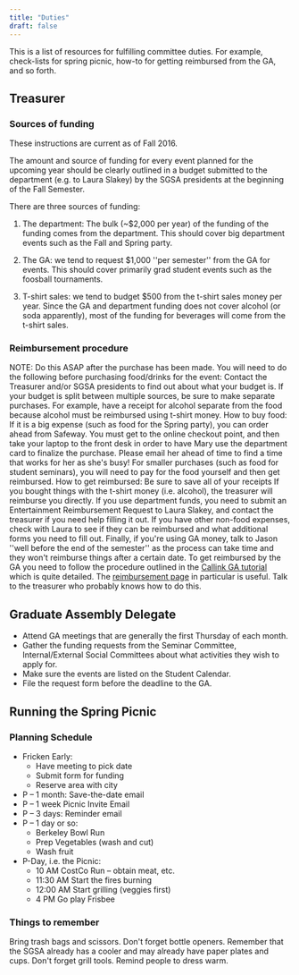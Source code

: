 ```yaml
---
title: "Duties"
draft: false
---
```


This is a list of resources for fulfilling committee duties.  For example, check-lists for spring picnic, how-to for getting reimbursed from the GA, and so forth.

## Treasurer
### Sources of funding
These instructions are current as of Fall 2016.

The amount and source of funding for every event planned for the upcoming year should be clearly outlined in a budget submitted to the department (e.g. to Laura Slakey) by the SGSA presidents at the beginning of the Fall Semester.

There are three sources of funding:

1. The department: The bulk (~$2,000 per year) of the funding of the funding comes from the department. This should cover big department events such as the Fall and Spring party.

2. The GA: we tend to request $1,000 ''per semester'' from the GA for events. This should cover primarily grad student events such as the foosball tournaments.

3. T-shirt sales: we tend to budget $500 from the t-shirt sales money per year. Since the GA and department funding does not cover alcohol (or soda apparently), most of the funding for beverages will come from the t-shirt sales.

### Reimbursement procedure
NOTE: Do this ASAP after the purchase has been made.
You will need to do the following before purchasing food/drinks for the event:
Contact the Treasurer and/or SGSA presidents to find out about what your budget is.
If your budget is split between multiple sources, be sure to make separate purchases. For example, have a receipt for alcohol separate from the food because alcohol must be reimbursed using t-shirt money.
How to buy food:
If it is a big expense (such as food for the Spring party), you can order ahead from Safeway. You must get to the online checkout point, and then take your laptop to the front desk in order to have Mary use the department card to finalize the purchase. Please email her ahead of time to find a time that works for her as she's busy!
For smaller purchases (such as food for student seminars), you will need to pay for the food yourself and then get reimbursed.
How to get reimbursed:
Be sure to save all of your receipts
If you bought things with the t-shirt money (i.e. alcohol), the treasurer will reimburse you directly.
If you use department funds, you need to submit an Entertainment Reimbursement Request to Laura Slakey, and contact the treasurer if you need help filling it out.
If you have other non-food expenses, check with Laura to see if they can be reimbursed and what additional forms you need to fill out.
Finally, if you're using GA money, talk to Jason ''well before the end of the semester'' as the process can take time and they won't reimburse things after a certain date. To get reimbursed by the GA you need to follow the procedure outlined in the [Callink GA tutorial](https://ga.berkeley.edu/funding/callink-tutorial) which is quite detailed. The [reimbursement page](https://ga.berkeley.edu/funding/callink-tutorial/erf) in particular is useful. Talk to the treasurer who probably knows how to do this.

## Graduate Assembly Delegate
- Attend GA meetings that are generally the first Thursday of each month.
- Gather the funding requests from the Seminar Committee, Internal/External Social Committees about what activities they wish to apply for.
- Make sure the events are listed on the Student Calendar.
- File the request form before the deadline to the GA.

## Running the Spring Picnic
### Planning Schedule
- Fricken Early:
  + Have meeting to pick date
  + Submit form for funding
  + Reserve area with city
- P – 1 month: Save-the-date email
- P – 1 week Picnic Invite Email
- P – 3 days: Reminder email
- P – 1 day or so:
  + Berkeley Bowl Run
  + Prep Vegetables (wash and cut)
  + Wash fruit
- P-Day, i.e. the Picnic:
  + 10 AM CostCo Run – obtain meat, etc.
  + 11:30 AM Start the fires burning
  + 12:00 AM Start grilling (veggies first)
  + 4 PM Go play Frisbee

### Things to remember

Bring trash bags and scissors.  Don't forget bottle openers.  Remember that the SGSA already has a cooler and may already have paper plates and cups.  Don't forget grill tools.  Remind people to dress warm.

